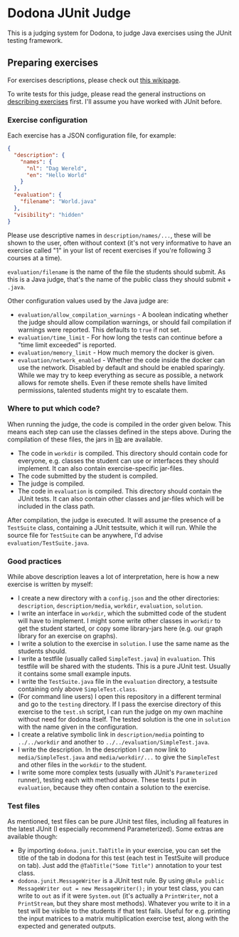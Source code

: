 
# Dodona JUnit Judge

This is a judging system for Dodona, to judge Java exercises using the JUnit testing framework.

## Preparing exercises

For exercises descriptions, please check out [this wikipage](https://github.ugent.be/dodona/dodona/wiki/exercise-description-templates).

To write tests for this judge, please read the general instructions on [describing exercises](https://github.ugent.be/dodona/dodona/wiki/exercise-repositories) first. I'll assume you have worked with JUnit before.

### Exercise configuration

Each exercise has a JSON configuration file, for example:

```json
{
  "description": {
    "names": {
      "nl": "Dag Wereld",
      "en": "Hello World"
    }
  },
  "evaluation": {
    "filename": "World.java"
  },
  "visibility": "hidden"
}
```

Please use descriptive names in `description/names/...`, these will be shown to the user, often without context (it's not very informative to have an exercise called "1" in your list of recent exercises if you're following 3 courses at a time).

`evaluation/filename` is the name of the file the students should submit. As this is a Java judge, that's the name of the public class they should submit + `.java`.

Other configuration values used by the Java judge are:
- `evaluation/allow_compilation_warnings` - A boolean indicating whether the judge should allow compilation warnings, or should fail compilation if warnings were reported. This defaults to `true` if not set.
- `evaluation/time_limit` - For how long the tests can continue before a "time limit exceeded" is reported.
- `evaluation/memory_limit` - How much memory the docker is given.
- `evaluation/network_enabled` - Whether the code inside the docker can use the network. Disabled by default and should be enabled sparingly. While we may try to keep everything as secure as possible, a network allows for remote shells. Even if these remote shells have limited permissions, talented students might try to escalate them.

### Where to put which code?

When running the judge, the code is compiled in the order given below. This means each step can use the classes defined in the steps above. During the compilation of these files, the jars in [lib](lib) are available.

- The code in `workdir` is compiled. This directory should contain code for everyone, e.g. classes the student can use or interfaces they should implement. It can also contain exercise-specific jar-files.
- The code submitted by the student is compiled.
- The judge is compiled.
- The code in `evaluation` is compiled. This directory should contain the JUnit tests. It can also contain other classes and jar-files which will be included in the class path.

After compilation, the judge is executed. It will assume the presence of a `TestSuite` class, containing a JUnit testsuite, which it will run. While the source file for `TestSuite` can be anywhere, I'd advise `evaluation/TestSuite.java`.

### Good practices

While above description leaves a lot of interpretation, here is how a new exercise is written by myself:

- I create a new directory with a `config.json` and the other directories: `description`, `description/media`, `workdir`, `evaluation`, `solution`.
- I write an interface in `workdir`, which the submitted code of the student will have to implement. I might some write other classes in `workdir` to get the student started, or copy some library-jars here (e.g. our graph library for an exercise on graphs).
- I write a solution to the exercise in `solution`. I use the same name as the students should.
- I write a testfile (usually called `SimpleTest.java`) in `evaluation`. This testfile will be shared with the students. This is a pure JUnit test. Usually it contains some small example inputs.
- I write the `TestSuite.java` file in the `evaluation` directory, a testsuite containing only above `SimpleTest.class`.
- (For command line users) I open this repository in a different terminal and go to the `testing` directory. If I pass the exercise directory of this exercise to the `test.sh` script, I can run the judge on my own machine without need for dodona itself. The tested solution is the one in `solution` with the name given in the configuration.
- I create a relative symbolic link in `description/media` pointing to `../../workdir` and another to `../../evaluation/SimpleTest.java`.
- I write the description. In the description I can now link to `media/SimpleTest.java` and `media/workdir/...` to give the `SimpleTest` and other files in the `workdir` to the student.
- I write some more complex tests (usually with JUnit's `Parameterized` runner), testing each with method above. These tests I put in `evaluation`, because they often contain a solution to the exercise.

### Test files

As mentioned, test files can be pure JUnit test files, including all features in the latest JUnit (I especially recommend Parameterized). Some extras are available though:

- By importing `dodona.junit.TabTitle` in your exercise, you can set the title of the tab in dodona for this test (each test in TestSuite will produce on tab). Just add the `@TabTitle("Some Title")` annotation to your test class.
- `dodona.junit.MessageWriter` is a JUnit test rule. By using `@Rule public MessageWriter out = new MessageWriter();` in your test class, you can write to `out` as if it were `System.out` (it's actually a `PrintWriter`, not a `PrintStream`, but they share most methods). Whatever you write to it in a test will be visible to the students if that test fails. Useful for e.g. printing the input matrices to a matrix multiplication exercise test, along with the expected and generated outputs.
